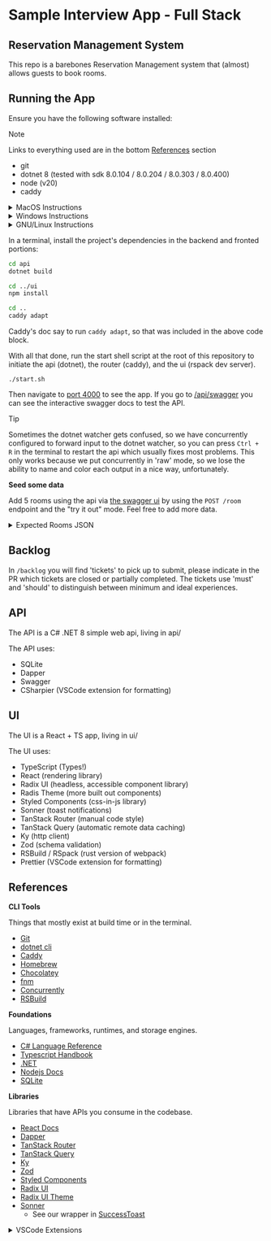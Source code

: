 # Sample Interview App - Full Stack

## Reservation Management System

This repo is a barebones Reservation Management system that (almost)
allows guests to book rooms.

## Running the App

Ensure you have the following software installed:

> [!NOTE]
> Links to everything used are in the bottom [References](#References) section

- git
- dotnet 8 (tested with sdk 8.0.104 / 8.0.204 / 8.0.303 / 8.0.400)
- node (v20)
- caddy

<details>

<summary>MacOS Instructions</summary>

If you are on a mac, get homebrew so you can quickly install everything:

```sh
brew install git
brew install dotnet-sdk
dotnet --list-sdks

# I recommend fnm to manage node
brew install fnm
fnm install 20
node --version # expect at least v20

brew install caddy
```

</details>

<details>

<summary>Windows Instructions</summary>

If you are on a windows, get chocolatey so you can quickly install everything:

```ps1
choco install git
choco install dotnet
dotnet --list-sdks

# I recommend fnm to manage node
choco install fnm
fnm install 20
node --version # expect at least v20

choco install caddy
```

</details>

<details>

<summary>GNU/Linux Instructions</summary>

If you are on GNU/Linux, use your preferred package manager to quickly install everything:

```sh
# Using apt for Ubuntu, but you get the idea

apt install git

# Will include dependencies: https://learn.microsoft.com/en-us/dotnet/core/install/linux-ubuntu-install?tabs=dotnet8&pivots=os-linux-ubuntu-2404#dependencies
apt install dotnet-sdk-8.0
dotnet --list-sdks

# I recommend fnm to manage node
# Instructions here: https://github.com/Schniz/fnm#installation
# See if your package manage has fnm by searching for it, or fallback on the bash/zsh/fish script
curl -fsSL https://fnm.vercel.app/install | bash
fnm install 20
node --version # expect at least v20

apt install caddy
```

</details>

In a terminal, install the project's dependencies in the backend and fronted portions:

```sh
cd api
dotnet build

cd ../ui
npm install

cd ..
caddy adapt
```

Caddy's doc say to run `caddy adapt`, so that was included in the above code block.

With all that done, run the start shell script at the root of this repository to initiate
the api (dotnet), the router (caddy), and the ui (rspack dev server).

```
./start.sh
```

Then navigate to [port 4000](http://localhost:4000) to see the app.
If you go to [/api/swagger](http://localhost:4000/api/swagger) you can see
the interactive swagger docs to test the API.

> [!TIP]
> Sometimes the dotnet watcher gets confused, so we have concurrently configured to forward
> input to the dotnet watcher, so you can press `Ctrl + R` in the terminal to restart the api
> which usually fixes most problems. This only works because we put concurrently in 'raw' mode, so we
> lose the ability to name and color each output in a nice way, unfortunately.

**Seed some data**

Add 5 rooms using the api via [the swagger ui](http://localhost:4000/api/swagger) by
using the `POST /room` endpoint and the "try it out" mode. Feel free to add more data.

<details>
<summary>Expected Rooms JSON</summary>

You can use the `GET /room` to check if the DB has these saved:

```json
[
  {
    "number": "001",
    "state": 0
  },
  {
    "number": "002",
    "state": 0
  },
  {
    "number": "003",
    "state": 0
  },
  {
    "number": "004",
    "state": 0
  },
  {
    "number": "005",
    "state": 0
  }
]
```

</details>

## Backlog

In `/backlog` you will find 'tickets' to pick up to submit, please indicate in the PR
which tickets are closed or partially completed. The tickets use 'must' and 'should' to distinguish
between minimum and ideal experiences.

## API

The API is a C# .NET 8 simple web api, living in api/

The API uses:

- SQLite
- Dapper
- Swagger
- CSharpier (VSCode extension for formatting)

## UI

The UI is a React + TS app, living in ui/

The UI uses:

- TypeScript (Types!)
- React (rendering library)
- Radix UI (headless, accessible component library)
- Radis Theme (more built out components)
- Styled Components (css-in-js library)
- Sonner (toast notifications)
- TanStack Router (manual code style)
- TanStack Query (automatic remote data caching)
- Ky (http client)
- Zod (schema validation)
- RSBuild / RSpack (rust version of webpack)
- Prettier (VSCode extension for formatting)

## References

**CLI Tools**

Things that mostly exist at build time or in the terminal.

- [Git](https://git-scm.com/docs)
- [dotnet cli](https://learn.microsoft.com/en-us/dotnet/core/tools/dotnet)
- [Caddy](https://caddyserver.com/docs/)
- [Homebrew](https://brew.sh/)
- [Chocolatey](https://community.chocolatey.org/)
- [fnm](https://github.com/Schniz/fnm)
- [Concurrently](https://github.com/open-cli-tools/concurrently)
- [RSBuild](https://rsbuild.dev/)

**Foundations**

Languages, frameworks, runtimes, and storage engines.

- [C# Language Reference](https://learn.microsoft.com/en-us/dotnet/csharp/language-reference/)
- [Typescript Handbook](https://www.typescriptlang.org/docs/handbook/intro.html)
- [.NET](https://learn.microsoft.com/en-us/dotnet/)
- [Nodejs Docs](https://nodejs.org/en)
- [SQLite](https://sqlite.org/docs.html)

**Libraries**

Libraries that have APIs you consume in the codebase.

- [React Docs](https://react.dev/)
- [Dapper](https://www.learndapper.com/)
- [TanStack Router](https://tanstack.com/router/latest/docs/framework/react/overview)
- [TanStack Query](https://tanstack.com/query/latest/docs/react/overview)
- [Ky](https://github.com/sindresorhus/ky)
- [Zod](https://zod.dev/)
- [Styled Components](https://styled-components.com/)
- [Radix UI](https://www.radix-ui.com/)
- [Radix UI Theme](https://www.radix-ui.com/themes/docs/overview/getting-started)
- [Sonner](https://sonner.emilkowal.ski/)
  - See our wrapper in [SuccessToast](./ui/src/components/SuccessToast.tsx)

<details>

<summary>VSCode Extensions</summary>

We purposefully kept most/all editor config outside of this repo,
but if you happen to use VSCode we recommend these extensions for
this repo:

- [Todo Tree](https://marketplace.visualstudio.com/items?itemName=Gruntfuggly.todo-tree)
- [C#](https://marketplace.visualstudio.com/items?itemName=ms-dotnettools.csharp)
- [CSharpier](https://marketplace.visualstudio.com/items?itemName=csharpier.csharpier-vscode)
- [Prettier](https://marketplace.visualstudio.com/items?itemName=esbenp.prettier-vscode)
- [ESLint](https://marketplace.visualstudio.com/items?itemName=dbaeumer.vscode-eslint)
- [Error Lens](https://marketplace.visualstudio.com/items?itemName=usernamehw.errorlens)
- [Pretty Typescript Errors](https://marketplace.visualstudio.com/items?itemName=yoavbls.pretty-ts-errors)

</details>
